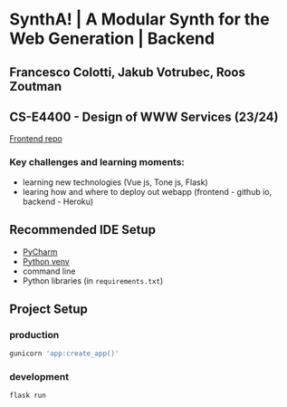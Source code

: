 # SynthA! | A Modular Synth for the Web Generation | Backend
## Francesco Colotti, Jakub Votrubec, Roos Zoutman
## CS-E4400 - Design of WWW Services (23/24)

[Frontend repo](https://github.com/thepihen/syntha)

### Key challenges and learning moments:
- learning new technologies (Vue js, Tone js, Flask)
- learing how and where to deploy out webapp (frontend - github io, backend - Heroku)

## Recommended IDE Setup
- [PyCharm](https://www.jetbrains.com/pycharm/)
- [Python venv](https://docs.python.org/3/library/venv.html)
- command line
- Python libraries (in `requirements.txt`)

## Project Setup

### production
```sh
gunicorn 'app:create_app()'
```
### development
```sh
flask run
```
